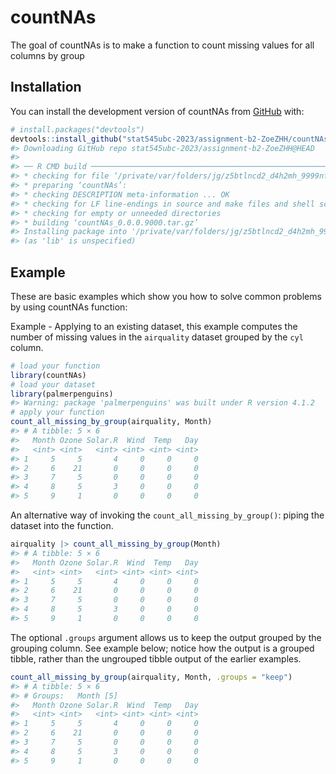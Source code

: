 
<!-- README.md is generated from README.Rmd. Please edit that file -->

# countNAs

<!-- badges: start -->
<!-- badges: end -->

The goal of countNAs is to make a function to count missing values for
all columns by group

## Installation

You can install the development version of countNAs from
[GitHub](https://github.com/) with:

``` r
# install.packages("devtools")
devtools::install_github("stat545ubc-2023/assignment-b2-ZoeZHH/countNAs")
#> Downloading GitHub repo stat545ubc-2023/assignment-b2-ZoeZHH@HEAD
#> 
#> ── R CMD build ─────────────────────────────────────────────────────────────────
#> * checking for file ‘/private/var/folders/jg/z5btlncd2_d4h2mh_9999nfm0000gn/T/RtmpmyJDE1/remotes359b2f57b2a2/stat545ubc-2023-assignment-b2-ZoeZHH-33e3df5/countNAs/DESCRIPTION’ ... OK
#> * preparing ‘countNAs’:
#> * checking DESCRIPTION meta-information ... OK
#> * checking for LF line-endings in source and make files and shell scripts
#> * checking for empty or unneeded directories
#> * building ‘countNAs_0.0.0.9000.tar.gz’
#> Installing package into '/private/var/folders/jg/z5btlncd2_d4h2mh_9999nfm0000gn/T/RtmpWDx26M/temp_libpath20514247a209'
#> (as 'lib' is unspecified)
```

## Example

These are basic examples which show you how to solve common problems by
using countNAs function:

Example - Applying to an existing dataset, this example computes the
number of missing values in the `airquality` dataset grouped by the
`cyl` column.

``` r
# load your function
library(countNAs)
# load your dataset
library(palmerpenguins)
#> Warning: package 'palmerpenguins' was built under R version 4.1.2
# apply your function
count_all_missing_by_group(airquality, Month)
#> # A tibble: 5 × 6
#>   Month Ozone Solar.R  Wind  Temp   Day
#>   <int> <int>   <int> <int> <int> <int>
#> 1     5     5       4     0     0     0
#> 2     6    21       0     0     0     0
#> 3     7     5       0     0     0     0
#> 4     8     5       3     0     0     0
#> 5     9     1       0     0     0     0
```

An alternative way of invoking the `count_all_missing_by_group()`:
piping the dataset into the function.

``` r
airquality |> count_all_missing_by_group(Month) 
#> # A tibble: 5 × 6
#>   Month Ozone Solar.R  Wind  Temp   Day
#>   <int> <int>   <int> <int> <int> <int>
#> 1     5     5       4     0     0     0
#> 2     6    21       0     0     0     0
#> 3     7     5       0     0     0     0
#> 4     8     5       3     0     0     0
#> 5     9     1       0     0     0     0
```

The optional `.groups` argument allows us to keep the output grouped by
the grouping column. See example below; notice how the output is a
grouped tibble, rather than the ungrouped tibble output of the earlier
examples.

``` r
count_all_missing_by_group(airquality, Month, .groups = "keep")
#> # A tibble: 5 × 6
#> # Groups:   Month [5]
#>   Month Ozone Solar.R  Wind  Temp   Day
#>   <int> <int>   <int> <int> <int> <int>
#> 1     5     5       4     0     0     0
#> 2     6    21       0     0     0     0
#> 3     7     5       0     0     0     0
#> 4     8     5       3     0     0     0
#> 5     9     1       0     0     0     0
```
